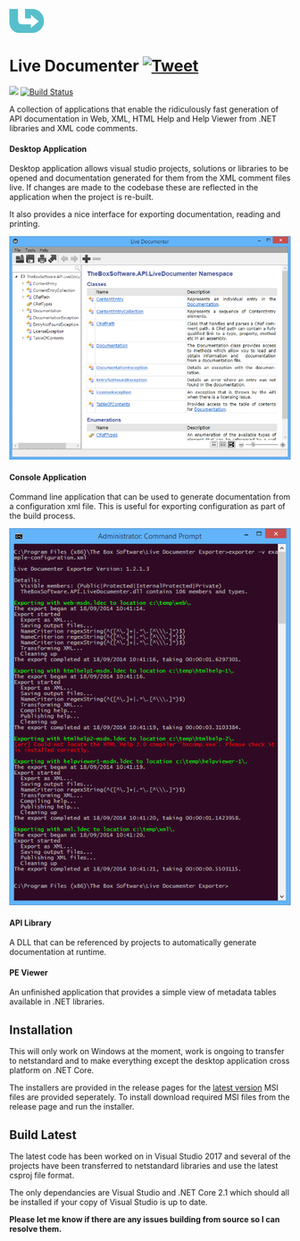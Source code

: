 ![Live Documenter](/readme/images/logo.png)

# Live Documenter [![Tweet](https://img.shields.io/twitter/url/http/shields.io.svg?style=social)](https://twitter.com/intent/tweet?text=Check%20out%20Live%20Documenter%20on%20GitHub.%20.NET%20documentation%20generator&url=https://github.com/barry-jones/live-documenter&hashtags=.net,xml_comments,documentation,generator,developers,livedocumenter)

[![](https://img.shields.io/github/release/barry-jones/live-documenter.svg)](https://github.com/barry-jones/live-documenter/releases/tag/v2.0.5)
[![Build Status](https://dev.azure.com/barryjones78/livedocumenter/_apis/build/status/barry-jones.live-documenter?branchName=master)](https://dev.azure.com/barryjones78/livedocumenter/_build/latest?definitionId=1?branchName=master)

A collection of applications that enable the ridiculously fast generation of API documentation in Web, XML, HTML Help and Help Viewer from .NET libraries and XML code comments.

#### Desktop Application
Desktop application allows visual studio projects, solutions or libraries to be opened and documentation
generated for them from the XML comment files live. If changes are made to the codebase these are reflected
in the application when the project is re-built.

It also provides a nice interface for exporting documentation, reading and printing.

![Live Documenter](/readme/images/ld-open-docs.png)

#### Console Application
Command line application that can be used to generate documentation from a configuration xml file. This is 
useful for exporting configuration as part of the build process.

![Live Documenter](/readme/images/command-line-output.png)

#### API Library
A DLL that can be referenced by projects to automatically generate documentation at runtime.

#### PE Viewer
An unfinished application that provides a simple view of metadata tables available in .NET libraries.

## Installation
This will only work on Windows at the moment, work is ongoing to transfer to netstandard and to make everything except the desktop application cross platform on .NET Core.

The installers are provided in the release pages for the [latest version](https://github.com/barry-jones/live-documenter/releases) MSI files are provided seperately. To install download required MSI files from the release page and run the installer.

## Build Latest
The latest code has been worked on in Visual Studio 2017 and several of the projects have been transferred to netstandard libraries and use the latest csproj file format.

The only dependancies are Visual Studio and .NET Core 2.1 which should all be installed if your copy of Visual Studio is up to date.

__Please let me know if there are any issues building from source so I can resolve them.__
